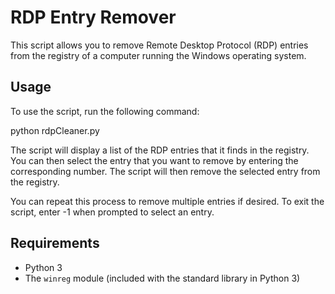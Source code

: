 # RDP Entry Remover

This script allows you to remove Remote Desktop Protocol (RDP) entries from the registry of a computer running the Windows operating system.

## Usage

To use the script, run the following command:

python rdpCleaner.py



The script will display a list of the RDP entries that it finds in the registry. You can then select the entry that you want to remove by entering the corresponding number. The script will then remove the selected entry from the registry.

You can repeat this process to remove multiple entries if desired. To exit the script, enter -1 when prompted to select an entry.

## Requirements

- Python 3
- The `winreg` module (included with the standard library in Python 3)
